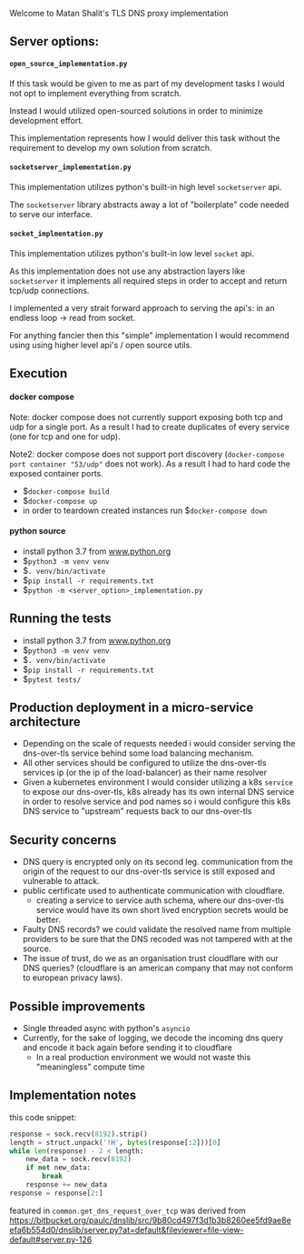 Welcome to Matan Shalit's TLS DNS proxy implementation

## Server options:
#### `open_source_implementation.py`
If this task would be given to me as part of my development tasks I would not opt to implement everything from scratch.

Instead I would utilized open-sourced solutions in order to minimize development effort. 

This implementation represents how I would deliver this task without the requirement to develop my own solution from scratch.

#### `socketserver_implementation.py`
This implementation utilizes python's built-in high level `socketserver` api.

The `socketserver` library abstracts away a lot of "boilerplate" code needed to serve our interface. 

#### `socket_implmentation.py`
This implementation utilizes python's built-in low level `socket` api.

As this implementation does not use any abstraction layers like `socketserver` it implements all required steps in 
order to accept and return tcp/udp connections.

I implemented a very strait forward approach to serving the api's: in an endless loop -> read from socket.

For anything fancier then this "simple" implementation I would recommend using using higher level api's / open source utils.

## Execution
#### docker compose
Note: docker compose does not currently support exposing both tcp and udp for a single port.
As a result I had to create duplicates of every service (one for tcp and one for udp).  

Note2: docker compose does not support port discovery (`docker-compose port container "53/udp"` does not work). 
As a result I had to hard code the exposed container ports.

- $`docker-compose build`
- $`docker-compose up`
- in order to teardown created instances run $`docker-compose down`

#### python source
- install python 3.7 from www.python.org
- $`python3 -m venv venv`
- $`. venv/bin/activate`
- $`pip install -r requirements.txt`
- $`python -m <server_option>_implementation.py`

## Running the tests
- install python 3.7 from www.python.org
- $`python3 -m venv venv`
- $`. venv/bin/activate`
- $`pip install -r requirements.txt`
- $`pytest tests/`

## Production deployment in a micro-service architecture
- Depending on the scale of requests needed i would consider serving the dns-over-tls service behind some load balancing mechanism.
- All other services should be configured to utilize the dns-over-tls services ip (or the ip of the load-balancer) as their name resolver
- Given a kubernetes environment I would consider utilizing a k8s `service` to expose our dns-over-tls, 
k8s already has its own internal DNS service in order to resolve service and pod names so i would configure this k8s 
DNS service to "upstream" requests back to our dns-over-tls


## Security concerns
- DNS query is encrypted only on its second leg. communication from the origin of the request to our dns-over-tls service 
is still exposed and vulnerable to attack. 
- public certificate used to authenticate communication with cloudflare. 
  - creating a service to service auth schema, where our dns-over-tls service would have its own short lived encryption secrets would be better.
- Faulty DNS records? we could validate the resolved name from multiple providers to be sure that the DNS recoded was not tampered with at the source.
- The issue of trust, do we as an organisation trust cloudflare with our DNS queries? (cloudflare is an american company that may not conform to european privacy laws). 

## Possible improvements
- Single threaded async with python's `asyncio`
- Currently, for the sake of logging, we decode the incoming dns query and encode it back again before sending it to cloudflare
  - In a real production environment we would not waste this "meaningless" compute time

## Implementation notes
this code snippet:
```python
response = sock.recv(8192).strip()
length = struct.unpack('!H', bytes(response[:2]))[0]
while len(response) - 2 < length:
    new_data = sock.recv(8192)
    if not new_data:
        break
    response += new_data
response = response[2:]
```
featured in `common.get_dns_request_over_tcp` was derived from 
https://bitbucket.org/paulc/dnslib/src/9b80cd497f3d1b3b8260ee5fd9ae8eefa6b554d0/dnslib/server.py?at=default&fileviewer=file-view-default#server.py-126
